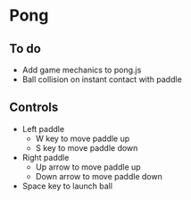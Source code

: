 # Pong

## To do
- Add game mechanics to pong.js
- Ball collision on instant contact with paddle

## Controls
- Left paddle
    - W key to move paddle up
    - S key to move paddle down
- Right paddle
    - Up arrow to move paddle up
    - Down arrow to move paddle down
- Space key to launch ball
